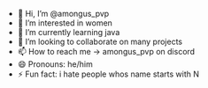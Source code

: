 - 👋 Hi, I’m @amongus_pvp
- 👀 I’m interested in women
- 🌱 I’m currently learning java
- 💞️ I’m looking to collaborate on many projects
- 📫 How to reach me -> amongus_pvp on discord
- 😄 Pronouns: he/him
- ⚡ Fun fact: i hate people whos name starts with N

<!---
amongus-pvp/amongus-pvp is a ✨ special ✨ repository because its `README.md` (this file) appears on your GitHub profile.
You can click the Preview link to take a look at your changes.
--->
